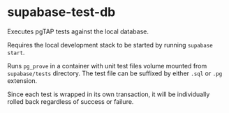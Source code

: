 # supabase-test-db

Executes pgTAP tests against the local database.

Requires the local development stack to be started by running `supabase start`.

Runs `pg_prove` in a container with unit test files volume mounted from `supabase/tests` directory. The test file can be suffixed by either `.sql` or `.pg` extension.

Since each test is wrapped in its own transaction, it will be individually rolled back regardless of success or failure.
